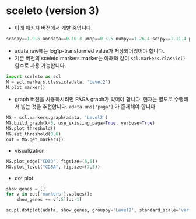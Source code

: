 # sceleto (version 3)

- 아래 패키지 버전에서 개발 중입니다.
```python
scanpy==1.9.6 anndata==0.10.3 umap==0.5.5 numpy==1.26.4 scipy==1.11.4 pandas==2.1.3 scikit-learn==1.3.2 statsmodels==0.14.0 pynndescent==0.5.11
```
- adata.raw에는 log1p-transformed value가 저장되어있어야 합니다.
- 기존 버전의 sceleto.markers.marker는 아래와 같이 `scl.markers.classic()` 함수로 사용 가능합니다.
```python
import sceleto as scl
M = scl.markers.classic(adata, 'Level2')
M.plot_marker()
```

- graph 버전을 사용하시려면 PAGA graph가 있어야 합니다. 현재는 별도로 수행해서 넣는 것을 추천합니다. `adata.uns['paga']` 가 존재해야 합니다.
```python
MG = scl.markers.graph(adata, 'Level2')
MG.build_graph(k=5, use_existing_paga=True, verbose=True)
MG.plot_threshold()
MG.set_threshold(0.6)
out = MG.get_markers()
```

- visualization
```python
MG.plot_edge("CD3D", figsize=(6,5))
MG.plot_level("CD8A", figsize=(7,5))
```

- dot plot
```python
show_genes = []
for v in out['markers'].values():
    show_genes += v[:5][::-1]

sc.pl.dotplot(adata, show_genes, groupby='Level2', standard_scale='var')
```
